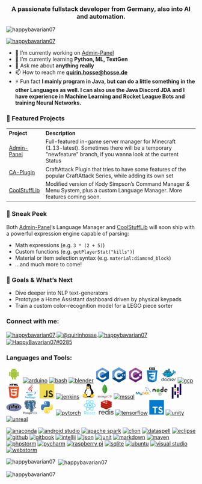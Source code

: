 <h3 align="center">A passionate fullstack developer from Germany, also into AI and automation.</h3>

<p align="left">
  <img src="https://komarev.com/ghpvc/?username=happybavarian07&label=Profile%20views&color=0e75b6&style=flat&theme=darkhub" alt="happybavarian07" />
</p>

<p align="left">
  <a href="https://github.com/ryo-ma/github-profile-trophy">
    <img src="https://github-profile-trophy.vercel.app/?username=happybavarian07&theme=darkhub" alt="happybavarian07" />
  </a>
</p>

- 🔭 I’m currently working on [Admin-Panel](https://github.com/HappyBavarian07/Admin-Panel)  
- 🌱 I’m currently learning **Python, ML, TextGen**  
- 💬 Ask me about **anything really**  
- 📫 How to reach me **quirin.hosse@hosse.de**  
- ⚡ Fun fact **I mainly program in Java, but can do a little something in the other Languages as well. I can also use the Java Discord JDA and I have experience in Machine Learning and Rocket League Bots and training Neural Networks.**
  
<h3 align="left">🚀 Featured Projects</h3>
<table>
  <tr>
    <th align="left">Project</th>
    <th align="left">Description</th>
  </tr>
  <tr>
    <td><a href="https://github.com/HappyBavarian07/Admin-Panel">Admin-Panel</a></td>
    <td>Full-featured in-game server manager for Minecraft (1.13-latest). Sometimes there will be a temporary "newfeature" branch, if you wanna look at the current Status</td>
  </tr>
  <tr>
    <td><a href="https://github.com/HappyBavarian07/CA-Plugin">CA-Plugin</a></td>
    <td>CraftAttack Plugin that tries to have some features of the popular CraftAttack Series, while adding its own set</td>
  </tr>
  <tr>
    <td><a href="https://github.com/HappyBavarian07/CoolStuffLib">CoolStuffLib</a></td>
    <td>Modified version of Kody Simpson’s Command Manager &amp; Menu System, plus a custom Language Manager. More features coming soon.</td>
  </tr>
</table>

<h3 align="left">👀 Sneak Peek</h3>
<p>Both <a href="https://github.com/HappyBavarian07/Admin-Panel">Admin-Panel</a>’s Language Manager and <a href="https://github.com/HappyBavarian07/CoolStuffLib">CoolStuffLib</a> will soon ship with a powerful expression engine capable of parsing:</p>
<ul>
  <li>Math expressions (e.g. <code>3 * (2 + 5)</code>)</li>
  <li>Custom functions (e.g. <code>getPlayerStat("kills")</code>)</li>
  <li>Material or item selection syntax (e.g. <code>material:diamond_block</code>)</li>
  <li>…and much more to come!</li>
</ul>

<h3 align="left">🎯 Goals &amp; What’s Next</h3>
<ul>
  <li>Dive deeper into NLP text-generators</li>
  <li>Prototype a Home Assistant dashboard driven by physical keypads</li>
  <li>Train a custom color-recognition model for a LEGO piece sorter</li>
</ul>

<h3 align="left">Connect with me:</h3>
<p align="left">
  <a href="https://stackoverflow.com/users/happybavarian07" target="_blank">
    <img align="center" src="https://raw.githubusercontent.com/rahuldkjain/github-profile-readme-generator/master/src/images/icons/Social/stack-overflow.svg" alt="happybavarian07" height="30" width="40" />
  </a>
  <a href="https://instagram.com/@quirinhosse" target="_blank">
    <img align="center" src="https://raw.githubusercontent.com/rahuldkjain/github-profile-readme-generator/master/src/images/icons/Social/instagram.svg" alt="@quirinhosse" height="30" width="40" />
  </a>
  <a href="https://www.youtube.com/c/happybavarian07" target="_blank">
    <img align="center" src="https://raw.githubusercontent.com/rahuldkjain/github-profile-readme-generator/master/src/images/icons/Social/youtube.svg" alt="happybavarian07" height="30" width="40" />
  </a>
  <a href="https://discord.gg/HappyBavarian07#0285" target="_blank">
    <img align="center" src="https://raw.githubusercontent.com/rahuldkjain/github-profile-readme-generator/master/src/images/icons/Social/discord.svg" alt="HappyBavarian07#0285" height="30" width="40" />
  </a>
</p>

<h3 align="left">Languages and Tools:</h3>
<p align="left">
  <a href="https://developer.android.com" target="_blank" rel="noreferrer"><img src="https://raw.githubusercontent.com/devicons/devicon/master/icons/android/android-original-wordmark.svg" alt="android" width="40" height="40"/></a>
  <a href="https://www.arduino.cc/" target="_blank" rel="noreferrer"><img src="https://cdn.worldvectorlogo.com/logos/arduino-1.svg" alt="arduino" width="40" height="40"/></a>
  <a href="https://www.gnu.org/software/bash/" target="_blank" rel="noreferrer"><img src="https://www.vectorlogo.zone/logos/gnu_bash/gnu_bash-icon.svg" alt="bash" width="40" height="40"/></a>
  <a href="https://www.blender.org/" target="_blank" rel="noreferrer"><img src="https://download.blender.org/branding/community/blender_community_badge_white.svg" alt="blender" width="40" height="40"/></a>
  <a href="https://www.cprogramming.com/" target="_blank" rel="noreferrer"><img src="https://raw.githubusercontent.com/devicons/devicon/master/icons/c/c-original.svg" alt="c" width="40" height="40"/></a>
  <a href="https://www.w3schools.com/cpp/" target="_blank" rel="noreferrer"><img src="https://raw.githubusercontent.com/devicons/devicon/master/icons/cplusplus/cplusplus-original.svg" alt="cplusplus" width="40" height="40"/></a>
  <a href="https://www.w3schools.com/cs/" target="_blank" rel="noreferrer"><img src="https://raw.githubusercontent.com/devicons/devicon/master/icons/csharp/csharp-original.svg" alt="csharp" width="40" height="40"/></a>
  <a href="https://www.w3schools.com/css/" target="_blank" rel="noreferrer"><img src="https://raw.githubusercontent.com/devicons/devicon/master/icons/css3/css3-original-wordmark.svg" alt="css3" width="40" height="40"/></a>
  <a href="https://www.docker.com/" target="_blank" rel="noreferrer"><img src="https://raw.githubusercontent.com/devicons/devicon/master/icons/docker/docker-original-wordmark.svg" alt="docker" width="40" height="40"/></a>
  <a href="https://cloud.google.com" target="_blank" rel="noreferrer"><img src="https://www.vectorlogo.zone/logos/google_cloud/google_cloud-icon.svg" alt="gcp" width="40" height="40"/></a>
  <a href="https://www.w3.org/html/" target="_blank" rel="noreferrer"><img src="https://raw.githubusercontent.com/devicons/devicon/master/icons/html5/html5-original-wordmark.svg" alt="html5" width="40" height="40"/></a>
  <a href="https://www.java.com" target="_blank" rel="noreferrer"><img src="https://raw.githubusercontent.com/devicons/devicon/master/icons/java/java-original.svg" alt="java" width="40" height="40"/></a>
  <a href="https://developer.mozilla.org/en-US/docs/Web/JavaScript" target="_blank" rel="noreferrer"><img src="https://raw.githubusercontent.com/devicons/devicon/master/icons/javascript/javascript-original.svg" alt="javascript" width="40" height="40"/></a>
  <a href="https://www.jenkins.io" target="_blank" rel="noreferrer"><img src="https://www.vectorlogo.zone/logos/jenkins/jenkins-icon.svg" alt="jenkins" width="40" height="40"/></a>
  <a href="https://www.linux.org/" target="_blank" rel="noreferrer"><img src="https://raw.githubusercontent.com/devicons/devicon/master/icons/linux/linux-original.svg" alt="linux" width="40" height="40"/></a>
  <a href="https://www.mongodb.com/" target="_blank" rel="noreferrer"><img src="https://raw.githubusercontent.com/devicons/devicon/master/icons/mongodb/mongodb-original-wordmark.svg" alt="mongodb" width="40" height="40"/></a>
  <a href="https://www.microsoft.com/en-us/sql-server" target="_blank" rel="noreferrer"><img src="https://www.svgrepo.com/show/303229/microsoft-sql-server-logo.svg" alt="mssql" width="40" height="40"/></a>
  <a href="https://www.mysql.com/" target="_blank" rel="noreferrer"><img src="https://raw.githubusercontent.com/devicons/devicon/master/icons/mysql/mysql-original-wordmark.svg" alt="mysql" width="40" height="40"/></a>
  <a href="https://nodejs.org" target="_blank" rel="noreferrer"><img src="https://raw.githubusercontent.com/devicons/devicon/master/icons/nodejs/nodejs-original-wordmark.svg" alt="nodejs" width="40" height="40"/></a>
  <a href="https://pandas.pydata.org/" target="_blank" rel="noreferrer"><img src="https://raw.githubusercontent.com/devicons/devicon/2ae2a900d2f041da66e950e4d48052658d850630/icons/pandas/pandas-original.svg" alt="pandas" width="40" height="40"/></a>
  <a href="https://www.php.net" target="_blank" rel="noreferrer"><img src="https://raw.githubusercontent.com/devicons/devicon/master/icons/php/php-original.svg" alt="php" width="40" height="40"/></a>
  <a href="https://www.postgresql.org" target="_blank" rel="noreferrer"><img src="https://raw.githubusercontent.com/devicons/devicon/master/icons/postgresql/postgresql-original-wordmark.svg" alt="postgresql" width="40" height="40"/></a>
  <a href="https://www.python.org" target="_blank" rel="noreferrer"><img src="https://raw.githubusercontent.com/devicons/devicon/master/icons/python/python-original.svg" alt="python" width="40" height="40"/></a>
  <a href="https://pytorch.org/" target="_blank" rel="noreferrer"><img src="https://www.vectorlogo.zone/logos/pytorch/pytorch-icon.svg" alt="pytorch" width="40" height="40"/></a>
  <a href="https://reactjs.org/" target="_blank" rel="noreferrer"><img src="https://raw.githubusercontent.com/devicons/devicon/master/icons/react/react-original-wordmark.svg" alt="react" width="40" height="40"/></a>
  <a href="https://redis.io" target="_blank" rel="noreferrer"><img src="https://raw.githubusercontent.com/devicons/devicon/master/icons/redis/redis-original-wordmark.svg" alt="redis" width="40" height="40"/></a>
  <a href="https://www.tensorflow.org" target="_blank" rel="noreferrer"><img src="https://www.vectorlogo.zone/logos/tensorflow/tensorflow-icon.svg" alt="tensorflow" width="40" height="40"/></a>
  <a href="https://www.typescriptlang.org/" target="_blank" rel="noreferrer"><img src="https://raw.githubusercontent.com/devicons/devicon/master/icons/typescript/typescript-original.svg" alt="typescript" width="40" height="40"/></a>
  <a href="https://unity.com/" target="_blank" rel="noreferrer"><img src="https://www.vectorlogo.zone/logos/unity3d/unity3d-icon.svg" alt="unity" width="40" height="40"/></a>
  <a href="https://unrealengine.com/" target="_blank" rel="noreferrer"><img src="https://raw.githubusercontent.com/kenangundogan/fontisto/036b7eca71aab1bef8e6a0518f7329f13ed62f6b/icons/svg/brand/unreal-engine.svg" alt="unreal" width="40" height="40"/></a>

  <a href="https://www.anaconda.com/" target="_blank" rel="noreferrer"><img src="https://cdn.jsdelivr.net/gh/devicons/devicon@latest/icons/anaconda/anaconda-original.svg" alt="anaconda" width="40" height="40"/></a>
  <a href="https://developer.android.com/studio" target="_blank" rel="noreferrer"><img src="https://cdn.jsdelivr.net/gh/devicons/devicon@latest/icons/androidstudio/androidstudio-original.svg" alt="android studio" width="40" height="40"/></a>
  <a href="https://spark.apache.org/" target="_blank" rel="noreferrer"><img src="https://cdn.jsdelivr.net/gh/devicons/devicon@latest/icons/apachespark/apachespark-original-wordmark.svg" alt="apache spark" width="40" height="40"/></a>
  <a href="https://www.jetbrains.com/clion/" target="_blank" rel="noreferrer"><img src="https://cdn.jsdelivr.net/gh/devicons/devicon@latest/icons/clion/clion-original.svg" alt="clion" width="40" height="40"/></a>
  <a href="https://www.jetbrains.com/dataspell/" target="_blank" rel="noreferrer"><img src="https://cdn.jsdelivr.net/gh/devicons/devicon@latest/icons/dataspell/dataspell-original.svg" alt="dataspell" width="40" height="40"/></a>
  <a href="https://www.eclipse.org/" target="_blank" rel="noreferrer"><img src="https://cdn.jsdelivr.net/gh/devicons/devicon@latest/icons/eclipse/eclipse-original-wordmark.svg" alt="eclipse" width="40" height="40"/></a>
  <a href="https://github.com/" target="_blank" rel="noreferrer"><img src="https://cdn.jsdelivr.net/gh/devicons/devicon@latest/icons/github/github-original.svg" alt="github" width="40" height="40"/></a>
  <a href="https://www.gitbook.com/" target="_blank" rel="noreferrer"><img src="https://cdn.jsdelivr.net/gh/devicons/devicon@latest/icons/gitbook/gitbook-original.svg" alt="gitbook" width="40" height="40"/></a>
  <a href="https://www.jetbrains.com/idea/" target="_blank" rel="noreferrer"><img src="https://cdn.jsdelivr.net/gh/devicons/devicon@latest/icons/intellij/intellij-original.svg" alt="intellij" width="40" height="40"/></a>
  <a href="https://www.json.org/" target="_blank" rel="noreferrer"><img src="https://cdn.jsdelivr.net/gh/devicons/devicon@latest/icons/json/json-original.svg" alt="json" width="40" height="40"/></a>
  <a href="https://junit.org/" target="_blank" rel="noreferrer"><img src="https://cdn.jsdelivr.net/gh/devicons/devicon@latest/icons/junit/junit-original-wordmark.svg" alt="junit" width="40" height="40"/></a>
  <a href="https://www.markdownguide.org/" target="_blank" rel="noreferrer"><img src="https://cdn.jsdelivr.net/gh/devicons/devicon@latest/icons/markdown/markdown-original.svg" alt="markdown" width="40" height="40"/></a>
  <a href="https://maven.apache.org/" target="_blank" rel="noreferrer"><img src="https://cdn.jsdelivr.net/gh/devicons/devicon@latest/icons/maven/maven-original.svg" alt="maven" width="40" height="40"/></a>
  <a href="https://www.jetbrains.com/phpstorm/" target="_blank" rel="noreferrer"><img src="https://cdn.jsdelivr.net/gh/devicons/devicon@latest/icons/phpstorm/phpstorm-original.svg" alt="phpstorm" width="40" height="40"/></a>
  <a href="https://www.jetbrains.com/pycharm/" target="_blank" rel="noreferrer"><img src="https://cdn.jsdelivr.net/gh/devicons/devicon@latest/icons/pycharm/pycharm-original.svg" alt="pycharm" width="40" height="40"/></a>
  <a href="https://www.raspberrypi.com/" target="_blank" rel="noreferrer"><img src="https://cdn.jsdelivr.net/gh/devicons/devicon@latest/icons/raspberrypi/raspberrypi-original.svg" alt="raspberry pi" width="40" height="40"/></a>
  <a href="https://www.sqlite.org/" target="_blank" rel="noreferrer"><img src="https://cdn.jsdelivr.net/gh/devicons/devicon@latest/icons/sqlite/sqlite-original.svg" alt="sqlite" width="40" height="40"/></a>
  <a href="https://ubuntu.com/" target="_blank" rel="noreferrer"><img src="https://cdn.jsdelivr.net/gh/devicons/devicon@latest/icons/ubuntu/ubuntu-original.svg" alt="ubuntu" width="40" height="40"/></a>
  <a href="https://visualstudio.microsoft.com/" target="_blank" rel="noreferrer"><img src="https://cdn.jsdelivr.net/gh/devicons/devicon@latest/icons/visualstudio/visualstudio-original.svg" alt="visual studio" width="40" height="40"/></a>
  <a href="https://www.jetbrains.com/webstorm/" target="_blank" rel="noreferrer"><img src="https://cdn.jsdelivr.net/gh/devicons/devicon@latest/icons/webstorm/webstorm-original.svg" alt="webstorm" width="40" height="40"/></a>
</p>


<p>
  <img align="left" src="https://github-readme-stats.vercel.app/api/top-langs?username=happybavarian07&show_icons=true&theme=darkhub&locale=en&layout=compact" alt="happybavarian07" />
</p>
<p>&nbsp;
  <img align="center" src="https://github-readme-stats.vercel.app/api?username=happybavarian07&show_icons=true&theme=darkhub&locale=en" alt="happybavarian07" />
</p>
<p>
  <img align="center" src="https://github-readme-streak-stats.herokuapp.com/?user=happybavarian07" alt="happybavarian07" />
</p>
